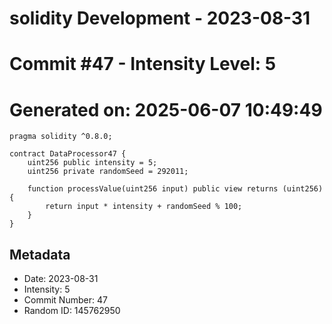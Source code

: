 ﻿# solidity Development - 2023-08-31
# Commit #47 - Intensity Level: 5
# Generated on: 2025-06-07 10:49:49
```solidity
pragma solidity ^0.8.0;

contract DataProcessor47 {
    uint256 public intensity = 5;
    uint256 private randomSeed = 292011;

    function processValue(uint256 input) public view returns (uint256) {
        return input * intensity + randomSeed % 100;
    }
}
```
## Metadata
- Date: 2023-08-31
- Intensity: 5
- Commit Number: 47
- Random ID: 145762950
